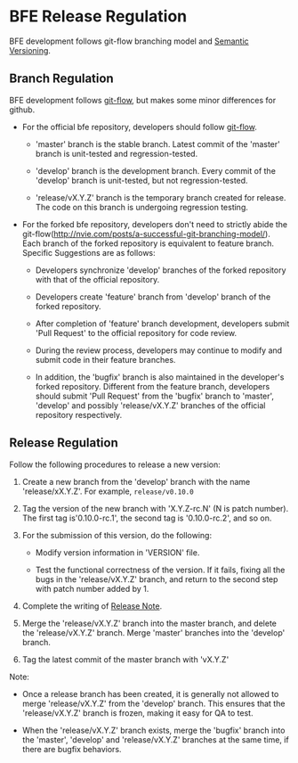 # BFE Release Regulation
BFE development follows git-flow branching model and [Semantic Versioning](http://semver.org/).

## Branch Regulation

BFE development follows [git-flow](http://nvie.com/posts/a-successful-git-branching-model/), but makes some minor differences for github.

* For the official bfe repository, developers should follow [git-flow](http://nvie.com/posts/a-successful-git-branching-model/).

    * 'master' branch is the stable branch. Latest commit of the 'master' branch is unit-tested and regression-tested.

    * 'develop' branch is the development branch. Every commit of the 'develop' branch is unit-tested, but not regression-tested.

    * 'release/vX.Y.Z' branch is the temporary branch created for release. The code on this branch is undergoing regression testing.

* For the forked bfe repository, developers don't need to strictly abide the git-flow(http://nvie.com/posts/a-successful-git-branching-model/). Each branch of the forked repository is equivalent to feature branch. Specific Suggestions are as follows:

    * Developers synchronize 'develop' branches of the forked repository with that of the official repository.

    * Developers create 'feature' branch from 'develop' branch of the forked repository.

    * After completion of 'feature' branch development, developers submit 'Pull Request' to the official repository for code review.

    * During the review process, developers may continue to modify and submit code in their feature branches.

    * In addition, the 'bugfix' branch is also maintained in the developer's forked repository. Different from the feature branch, developers should submit 'Pull Request' from the 'bugfix' branch to 'master', 'develop' and possibly 'release/vX.Y.Z' branches of the official repository respectively.


## Release Regulation

Follow the following procedures to release a new version:

1. Create a new branch from the 'develop' branch with the name 'release/xX.Y.Z'. For example, `release/v0.10.0`

1. Tag the version of the new branch with 'X.Y.Z-rc.N' (N is patch number). The first tag is'0.10.0-rc.1', the second tag is '0.10.0-rc.2', and so on.

1. For the submission of this version, do the following:

    * Modify version information in 'VERSION' file.

    * Test the functional correctness of the version. If it fails, fixing all the bugs in the 'release/vX.Y.Z' branch, and return to the second step with patch number added by 1. 

1. Complete the writing of [Release Note](https://github.com/baidu/bfe/blob/develop/CHANGELOG.md).

1. Merge the 'release/vX.Y.Z' branch into the master branch, and delete the 'release/vX.Y.Z' branch. Merge 'master' branches into the 'develop' branch.

1. Tag the latest commit of the master branch with 'vX.Y.Z'

Note:

* Once a release branch has been created, it is generally not allowed to merge 'release/vX.Y.Z' from the 'develop' branch. This ensures that the 'release/vX.Y.Z' branch is frozen, making it easy for QA to test.

* When the 'release/vX.Y.Z' branch exists, merge the 'bugfix' branch into the 'master', 'develop' and 'release/vX.Y.Z' branches at the same time, if there are bugfix behaviors.
